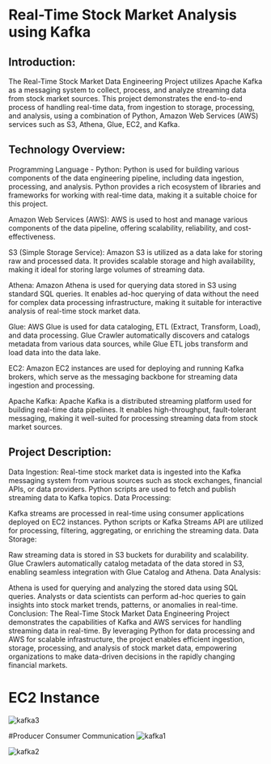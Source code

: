 # Real-Time Stock Market Analysis using Kafka

## Introduction:
The Real-Time Stock Market Data Engineering Project utilizes Apache Kafka as a messaging system to collect, process, and analyze streaming data from stock market sources. This project demonstrates the end-to-end process of handling real-time data, from ingestion to storage, processing, and analysis, using a combination of Python, Amazon Web Services (AWS) services such as S3, Athena, Glue, EC2, and Kafka.

## Technology Overview:

Programming Language - Python:
Python is used for building various components of the data engineering pipeline, including data ingestion, processing, and analysis. Python provides a rich ecosystem of libraries and frameworks for working with real-time data, making it a suitable choice for this project.

Amazon Web Services (AWS):
AWS is used to host and manage various components of the data pipeline, offering scalability, reliability, and cost-effectiveness.

S3 (Simple Storage Service):
Amazon S3 is utilized as a data lake for storing raw and processed data. It provides scalable storage and high availability, making it ideal for storing large volumes of streaming data.

Athena:
Amazon Athena is used for querying data stored in S3 using standard SQL queries. It enables ad-hoc querying of data without the need for complex data processing infrastructure, making it suitable for interactive analysis of real-time stock market data.

Glue:
AWS Glue is used for data cataloging, ETL (Extract, Transform, Load), and data processing. Glue Crawler automatically discovers and catalogs metadata from various data sources, while Glue ETL jobs transform and load data into the data lake.

EC2:
Amazon EC2 instances are used for deploying and running Kafka brokers, which serve as the messaging backbone for streaming data ingestion and processing.

Apache Kafka:
Apache Kafka is a distributed streaming platform used for building real-time data pipelines. It enables high-throughput, fault-tolerant messaging, making it well-suited for processing streaming data from stock market sources.

## Project Description:

Data Ingestion:
Real-time stock market data is ingested into the Kafka messaging system from various sources such as stock exchanges, financial APIs, or data providers.
Python scripts are used to fetch and publish streaming data to Kafka topics.
Data Processing:

Kafka streams are processed in real-time using consumer applications deployed on EC2 instances.
Python scripts or Kafka Streams API are utilized for processing, filtering, aggregating, or enriching the streaming data.
Data Storage:

Raw streaming data is stored in S3 buckets for durability and scalability.
Glue Crawlers automatically catalog metadata of the data stored in S3, enabling seamless integration with Glue Catalog and Athena.
Data Analysis:

Athena is used for querying and analyzing the stored data using SQL queries.
Analysts or data scientists can perform ad-hoc queries to gain insights into stock market trends, patterns, or anomalies in real-time.
Conclusion:
The Real-Time Stock Market Data Engineering Project demonstrates the capabilities of Kafka and AWS services for handling streaming data in real-time. By leveraging Python for data processing and AWS for scalable infrastructure, the project enables efficient ingestion, storage, processing, and analysis of stock market data, empowering organizations to make data-driven decisions in the rapidly changing financial markets.

# EC2 Instance
![kafka3](https://github.com/aun1414/KafkaStockMarket/assets/106032365/9606c880-85ad-4d4b-bb06-8bb1cbbe67b3)

#Producer Consumer Communication
![kafka1](https://github.com/aun1414/KafkaStockMarket/assets/106032365/3551d549-f157-4cfc-9c76-8cae18a0f24d)

![kafka2](https://github.com/aun1414/KafkaStockMarket/assets/106032365/b428edd5-1d5f-462d-adab-4325d4b15129)


